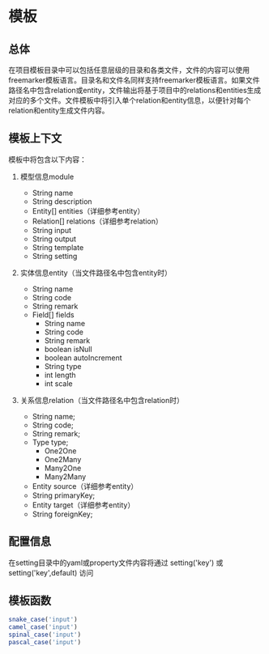 # 模板

## 总体

在项目模板目录中可以包括任意层级的目录和各类文件，文件的内容可以使用freemarker模板语言。目录名和文件名同样支持freemarker模板语言。如果文件路径名中包含relation或entity，文件输出将基于项目中的relations和entities生成对应的多个文件。文件模板中将引入单个relation和entity信息，以便针对每个relation和entity生成文件内容。

## 模板上下文

模板中将包含以下内容：

1. 模型信息module

    - String name
    - String description
    - Entity[]  entities（详细参考entity）
    - Relation[] relations（详细参考relation）
    - String input
    - String output
    - String template
    - String setting 

2. 实体信息entity（当文件路径名中包含entity时）

    -  String name
    -  String code
    -  String remark
    -  Field[] fields
        - String name
        - String code
        - String remark
        - boolean isNull
        - boolean autoIncrement
        - String type
        - int length
        - int scale

3. 关系信息relation（当文件路径名中包含relation时）



    - String name;
    - String code;
    - String remark;
    - Type type;
       - One2One
       - One2Many
       - Many2One
       - Many2Many
    - Entity source（详细参考entity）
    - String primaryKey;
    - Entity target（详细参考entity）
    - String foreignKey;

## 配置信息

   在setting目录中的yaml或property文件内容将通过
   setting('key') 或  setting('key',default) 访问


## 模板函数

``` js
snake_case('input')
camel_case('input')
spinal_case('input')
pascal_case('input')
```
